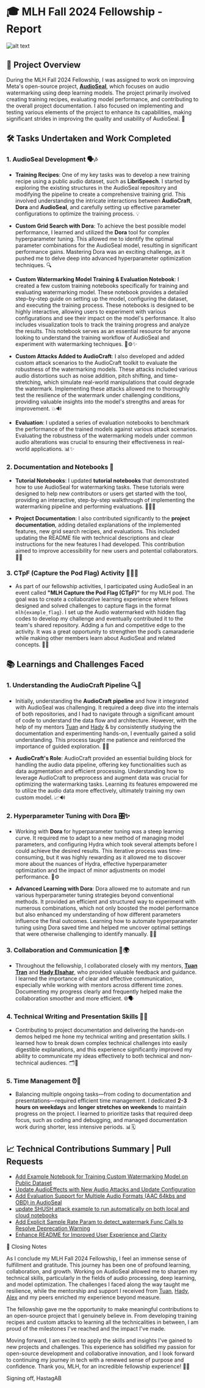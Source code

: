 # 🎓 **MLH Fall 2024 Fellowship - Report**

![alt text](src/MLH_AudioSeal.png "AudioSeal")

## 🌟 **Project Overview**

During the MLH Fall 2024 Fellowship, I was assigned to work on improving Meta's open-source project, [**AudioSeal**](https://github.com/facebookresearch/audioseal), which focuses on audio watermarking using deep learning models. The project primarily involved creating training recipes, evaluating model performance, and contributing to the overall project documentation. I also focused on implementing and testing various elements of the project to enhance its capabilities, making significant strides in improving the quality and usability of AudioSeal. 🚀

## 🛠️ **Tasks Undertaken and Work Completed**

### 1. **AudioSeal Development** 🗣️🎶

- **Training Recipes**: One of my key tasks was to develop a new training recipe using a public audio dataset, such as **LibriSpeech**. I started by exploring the existing structures in the AudioSeal repository and modifying the pipeline to create a comprehensive training grid. This involved understanding the intricate interactions between **AudioCraft**, **Dora** and **AudioSeal**, and carefully setting up effective parameter configurations to optimize the training process. 💡

- **Custom Grid Search with Dora**: To achieve the best possible model performance, I learned and utilized the **Dora** tool for complex hyperparameter tuning. This allowed me to identify the optimal parameter combinations for the AudioSeal model, resulting in significant performance gains. Mastering Dora was an exciting challenge, as it pushed me to delve deep into advanced hyperparameter optimization techniques. 🔍

- **Custom Watermarking Model Training & Evaluation Notebook**: I created a few custom training notebooks specifically for training and evaluating watermarking model. These notebook provides a detailed step-by-step guide on setting up the model, configuring the dataset, and executing the training process. These notebooks is designed to be highly interactive, allowing users to experiment with various configurations and see their impact on the model's performance. It also includes visualization tools to track the training progress and analyze the results. This notebook serves as an essential resource for anyone looking to understand the training workflow of AudioSeal and experiment with watermarking techniques. 📔⚙️✨

- **Custom Attacks Added to AudioCraft**: I also developed and added custom attack scenarios to the AudioCraft toolkit to evaluate the robustness of the watermarking models. These attacks included various audio distortions such as noise addition, pitch shifting, and time-stretching, which simulate real-world manipulations that could degrade the watermark. Implementing these attacks allowed me to thoroughly test the resilience of the watermark under challenging conditions, providing valuable insights into the model's strengths and areas for improvement. 💥🔊

- **Evaluation**: I updated a series of evaluation notebooks to benchmark the performance of the trained models against various attack scenarios. Evaluating the robustness of the watermarking models under common audio alterations was crucial to ensuring their effectiveness in real-world applications. 📊✨

### 2. **Documentation and Notebooks** 📖

- **Tutorial Notebooks**: I updated **tutorial notebooks** that demonstrated how to use AudioSeal for watermarking tasks. These tutorials were designed to help new contributors or users get started with the tool, providing an interactive, step-by-step walkthrough of implementing the watermarking pipeline and performing evaluations. 📝👨‍💻

- **Project Documentation**: I also contributed significantly to the **project documentation**, adding detailed explanations of the implemented features, new grid search recipes, and evaluations. This included updating the README file with technical descriptions and clear instructions for the new features I had developed. This contribution aimed to improve accessibility for new users and potential collaborators. 📜🔗

### 3. **CTpF (Capture the Pod Flag) Activity** 🏴‍☠️🚩

- As part of our fellowship activities, I participated using AudioSeal in an event called **"MLH Capture the Pod Flag (CTpF)"** for my MLH pod. The goal was to create a collaborative learning experience where fellows designed and solved challenges to capture flags in the format `mlh{example_flag}`. I set up the Audio watermarked with hidden flag codes to develop my challenge and eventually contributed it to the team's shared repository. Adding a fun and competitive edge to the activity. It was a great opportunity to strengthen the pod’s camaraderie while making other members learn about AudioSeal and related concepts. 🔐💡


## 📚 **Learnings and Challenges Faced**

### 1. **Understanding the AudioCraft Pipeline** 🔍🔗

- Initially, understanding the **AudioCraft pipeline** and how it integrated with AudioSeal was challenging. It required a deep dive into the internals of both repositories, and I had to navigate through a significant amount of code to understand the data flow and architecture. However, with the help of my mentors [Tuan](https://github.com/antoine-tran) and [Hady](https://github.com/hadyelsahar) & by consistently studying the documentation and experimenting hands-on, I eventually gained a solid understanding. This process taught me patience and reinforced the importance of guided exploration. 🌱💪

- **AudioCraft's Role**: AudioCraft provided an essential building block for handling the audio data pipeline, offering key functionalities such as data augmentation and efficient processing. Understanding how to leverage AudioCraft to preprocess and augment data was crucial for optimizing the watermarking tasks. Learning its features empowered me to utilize the audio data more effectively, ultimately training my own custom model. 📈🔊

### 2. **Hyperparameter Tuning with Dora** 🎛️✨

- Working with **Dora** for hyperparameter tuning was a steep learning curve. It required me to adapt to a new method of managing model parameters, and configuring Hydra which took several attempts before I could achieve the desired results. This iterative process was time-consuming, but it was highly rewarding as it allowed me to discover more about the nuances of Hydra, effective hyperparameter optimization and the impact of minor adjustments on model performance. 🔄⚙️

- **Advanced Learning with Dora**: Dora allowed me to automate and run various hyperparameter tuning strategies beyond conventional methods. It provided an efficient and structured way to experiment with numerous combinations, which not only boosted the model performance but also enhanced my understanding of how different parameters influence the final outcomes. Learning how to automate hyperparameter tuning using Dora saved time and helped me uncover optimal settings that were otherwise challenging to identify manually. 🤖✨

### 3. **Collaboration and Communication** 🤝🌍

- Throughout the fellowship, I collaborated closely with my mentors, [**Tuan Tran**](https://github.com/antoine-tran) and [**Hady Elsahar**](https://github.com/hadyelsahar), who provided valuable feedback and guidance. I learned the importance of clear and effective communication, especially while working with mentors across different time zones. Documenting my progress clearly and frequently helped make the collaboration smoother and more efficient. 🌐🗣️

### 4. **Technical Writing and Presentation Skills** 📝🎤

- Contributing to project documentation and delivering the hands-on demos helped me hone my technical writing and presentation skills. I learned how to break down complex technical challenges into easily digestible explanations, and this experience significantly improved my ability to communicate my ideas effectively to both technical and non-technical audiences. 🗂️👏

### 5. **Time Management** ⏰📅

- Balancing multiple ongoing tasks—from coding to documentation and presentations—required efficient time management. I dedicated **2-3 hours on weekdays** and **longer stretches on weekends** to maintain progress on the project. I learned to prioritize tasks that required deep focus, such as coding and debugging, and managed documentation work during shorter, less intensive periods. 📊🗓️

## 📈 **Technical Contributions Summary | Pull Requests**

- [Add Example Notebook for Training Custom Watermarking Model on Public Dataset](https://github.com/facebookresearch/audioseal/pull/59)
- [Update AudioEffects with New Audio Attacks and Update Configuration](https://github.com/facebookresearch/audiocraft/pull/507)
- [Add Evaluation Support for Multiple Audio Formats (AAC 64kbs and OBD) in AudioSeal](https://github.com/facebookresearch/audioseal/pull/58)
- [update SHUSH attack example to run automatically on both local and cloud notebooks](https://github.com/facebookresearch/audioseal/pull/56)
- [Add Explicit Sample Rate Param to detect_watermark Func Calls to Resolve Deprecation Warning](https://github.com/facebookresearch/audioseal/pull/54)
- [Enhance README for Improved User Experience and Clarity](https://github.com/facebookresearch/audioseal/pull/53)


🎉 Closing Notes

As I conclude my MLH Fall 2024 Fellowship, I feel an immense sense of fulfillment and gratitude. This journey has been one of profound learning, collaboration, and growth. Working on AudioSeal allowed me to sharpen my technical skills, particularly in the fields of audio processing, deep learning, and model optimization. The challenges I faced along the way taught me resilience, while the mentorship and support I received from [Tuan](https://github.com/antoine-tran), [Hady](https://github.com/hadyelsahar), [Alex](https://github.com/awilkescom) and my peers enriched my experience beyond measure.

The fellowship gave me the opportunity to make meaningful contributions to an open-source project that I genuinely believe in. From developing training recipes and custom attacks to learning all the technicalities in between, I am proud of the milestones I've reached and the impact I've made.

Moving forward, I am excited to apply the skills and insights I've gained to new projects and challenges. This experience has solidified my passion for open-source development and collaborative innovation, and I look forward to continuing my journey in tech with a renewed sense of purpose and confidence. Thank you, MLH, for an incredible fellowship experience! 🌟🚀

Signing off,
HastagAB
